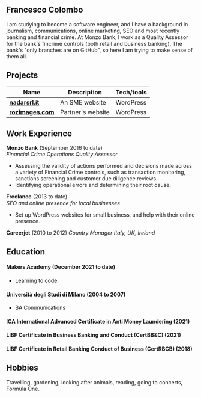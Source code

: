 ## Francesco Colombo

I am studying to become a software engineer, and I have a background in journalism, communications, online marketing, SEO and most recently banking and financial crime. 
At Monzo Bank, I work as a Quality Assessor for the bank's fincrime controls (both retail and business banking).
The bank's "only branches are on GitHub", so here I am trying to make sense of them all. 

## Projects

| Name                         | Description       | Tech/tools        |
| ---------------------------- | ----------------- | ----------------- |
| **[nadarsrl.it](https://wwww.nadarsrl.it/)**              | An SME website     | WordPress         |
| **[rozimages.com](https://www.rozimages.com)**            | Partner's website | WordPress         |

## Work Experience

**Monzo Bank** (September 2016 to date)  
_Financial Crime Operations Quality Assessor_

- Assessing the validity of actions performed and decisions made across a variety of Financial Crime controls, such as transaction monitoring, sanctions screening and customer due diligence reviews.
- Identifying operational errors and determining their root cause.

**Freelance** (2013 to date)  
_SEO and online presence for local businesses_

- Set up WordPress websites for small business, and help with their online presence.

**Careerjet** (2010 to 2012)
_Country Manager Italy, UK, Ireland_

## Education

#### Makers Academy (December 2021 to date)

- Learning to code

#### Università degli Studi di Milano (2004 to 2007)

- BA Communications

#### ICA International Advanced Certificate in Anti Money Laundering (2021)

#### LIBF Certificate in Business Banking and Conduct (CertBB&C) (2021)

#### LIBF Certificate in Retail Banking Conduct of Business (CertRBCB) (2018)

## Hobbies

Travelling, gardening, looking after animals, reading, going to concerts, Formula One.
